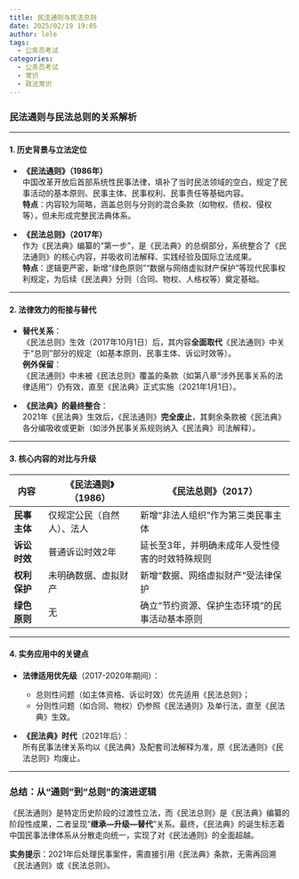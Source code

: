 ```yaml
---
title: 民法通则与民法总则
date: 2025/02/19 19:05
author: lele
tags:
  - 公务员考试
categories:
  - 公务员考试
  - 常识
  - 政法常识
---
```

### 民法通则与民法总则的关系解析

---

#### **1. 历史背景与立法定位**  
- **《民法通则》（1986年）**  
  中国改革开放后首部系统性民事法律，填补了当时民法领域的空白，规定了民事活动的基本原则、民事主体、民事权利、民事责任等基础内容。  
  **特点**：内容较为简略，涵盖总则与分则的混合条款（如物权、债权、侵权等），但未形成完整民法典体系。

- **《民法总则》（2017年）**  
  作为《民法典》编纂的“第一步”，是《民法典》的总纲部分，系统整合了《民法通则》的核心内容，并吸收司法解释、实践经验及国际立法成果。  
  **特点**：逻辑更严密，新增“绿色原则”“数据与网络虚拟财产保护”等现代民事权利规定，为后续《民法典》分则（合同、物权、人格权等）奠定基础。

---

#### **2. 法律效力的衔接与替代**  
- **替代关系**：  
  《民法总则》生效（2017年10月1日）后，其内容**全面取代**《民法通则》中关于“总则”部分的规定（如基本原则、民事主体、诉讼时效等）。  
  **例外保留**：  
  《民法通则》中未被《民法总则》覆盖的条款（如第八章“涉外民事关系的法律适用”）仍有效，直至《民法典》正式实施（2021年1月1日）。

- **《民法典》的最终整合**：  
  2021年《民法典》生效后，《民法通则》**完全废止**，其剩余条款被《民法典》各分编吸收或更新（如涉外民事关系规则纳入《民法典》司法解释）。

---

#### **3. 核心内容的对比与升级**  
| **内容**   | **《民法通则》（1986）** | **《民法总则》（2017）**         |
| -------- | ---------------- | ------------------------ |
| **民事主体** | 仅规定公民（自然人）、法人    | 新增“非法人组织”作为第三类民事主体       |
| **诉讼时效** | 普通诉讼时效2年         | 延长至3年，并明确未成年人受性侵害的时效特殊规则 |
| **权利保护** | 未明确数据、虚拟财产       | 新增“数据、网络虚拟财产”受法律保护       |
| **绿色原则** | 无                | 确立“节约资源、保护生态环境”的民事活动基本原则 |

---

#### **4. 实务应用中的关键点**  
- **法律适用优先级**（2017-2020年期间）：  
  - 总则性问题（如主体资格、诉讼时效）优先适用《民法总则》；  
  - 分则性问题（如合同、物权）仍参照《民法通则》及单行法，直至《民法典》生效。  

- **《民法典》时代**（2021年后）：  
  所有民事法律关系均以《民法典》及配套司法解释为准，原《民法通则》《民法总则》均废止。

---

### 总结：从“通则”到“总则”的演进逻辑  
《民法通则》是特定历史阶段的过渡性立法，而《民法总则》是《民法典》编纂的阶段性成果，二者呈现“**继承—升级—替代**”关系。最终，《民法典》的诞生标志着中国民事法律体系从分散走向统一，实现了对《民法通则》的全面超越。  

**实务提示**：2021年后处理民事案件，需直接引用《民法典》条款，无需再回溯《民法通则》或《民法总则》。